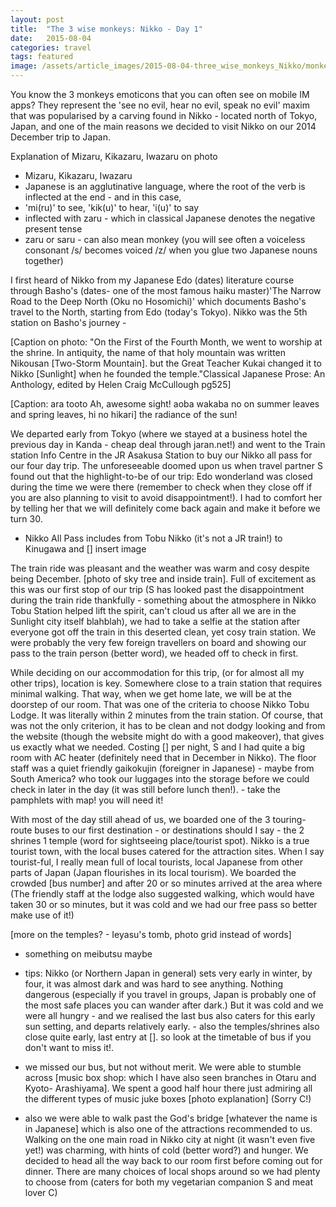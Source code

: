 ```yaml
---
layout: post
title:  "The 3 wise monkeys: Nikko - Day 1"
date:   2015-08-04
categories: travel
tags: featured
image: /assets/article_images/2015-08-04-three_wise_monkeys_Nikko/monkeyscarving.jpg
---
```

You know the 3 monkeys emoticons that you can often see on mobile IM apps? They represent the 'see no evil, hear no evil, speak no evil' maxim that was popularised by a carving found in Nikko - located north of Tokyo, Japan, and one of the main reasons we decided to visit Nikko on our 2014 December trip to Japan.

Explanation of Mizaru, Kikazaru, Iwazaru on photo
- Mizaru, Kikazaru, Iwazaru
- Japanese is an agglutinative language, where the root of the verb is inflected at the end  - and in this case,
- 'mi(ru)' to see, 'kik(u)' to hear, 'i(u)' to say
- inflected with zaru - which in classical Japanese denotes the negative present tense
- zaru or saru - can also mean monkey (you will see often a voiceless consonant /s/ becomes voiced /z/ when you glue two Japanese nouns together)

I first heard of Nikko from my Japanese Edo (dates) literature course through Basho's (dates- one of the most famous haiku master)'The Narrow Road to the Deep North (Oku no Hosomichi)' which documents Basho's travel to the North, starting from Edo (today's Tokyo). Nikko was the 5th station on Basho's journey -

[Caption on photo: "On the First of the Fourth Month, we went to worship at the shrine. In antiquity, the name of that holy mountain was written Nikousan  [Two-Storm Mountain]. but the Great Teacher Kukai changed it to Nikko [Sunlight] when he founded the temple."Classical Japanese Prose: An Anthology, edited by Helen Craig McCullough pg525]

[Caption:
ara tooto                      Ah, awesome sight!
aoba wakaba no        on summer leaves and spring leaves,
hi no hikari]                 the radiance of the sun!


We departed early from Tokyo (where we stayed at a business hotel the previous day in Kanda - cheap deal through jaran.net!) and went to the Train station Info Centre in the JR Asakusa Station to buy our Nikko all pass for our four day trip. The unforeseeable doomed upon us when travel partner S found out that the highlight-to-be of our trip: Edo wonderland was closed during the time we were there (remember to check when they close off if you are also planning to visit to avoid disappointment!). I had to comfort her by telling her that we will definitely come back again and make it before we turn 30. 
- Nikko All Pass includes from Tobu Nikko (it's not a JR train!) to Kinugawa and [] insert image

The train ride was pleasant and the weather was warm and cosy despite being December. [photo of sky tree and inside train]. Full of excitement as this was our first stop of our trip (S has looked past the disappointment during the train ride thankfully - something about the atmosphere in Nikko Tobu Station helped lift the spirit, can't cloud us after all we are in the Sunlight city itself blahblah), we had to take a selfie at the station after everyone got off the train in this deserted clean, yet cosy train station. We were probably the very few foreign travellers on board and showing our pass to the train person (better word), we headed off to check in first.

While deciding on our accommodation for this trip, (or for almost all my other trips), location is key. Somewhere close to a train station that requires minimal walking. That way, when we get home late, we will be at the doorstep of our room. That was one of the criteria to choose Nikko Tobu Lodge. It was literally within 2 minutes from the train station. Of course, that was not the only criterion, it has to be clean and not dodgy looking and from the website (though the website might do with a good makeover), that gives us exactly what we needed. Costing [] per night, S and I had quite a big room with AC heater (definitely need that in December in Nikko). The floor staff was a quiet friendly gaikokujin (foreigner in Japanese) - maybe from South America? who took our luggages into the storage before we could check in later in the day (it was still before lunch then!).  - take the pamphlets with map! you will need it!

With most of the day still ahead of us, we boarded one of the 3 touring-route buses to our first destination - or destinations should I say - the 2 shrines 1 temple (word for sightseeing place/tourist spot). Nikko is a true tourist town, with the local buses catered for the attraction sites. When I say tourist-ful, I really mean full of local tourists, local Japanese from other parts of Japan (Japan flourishes in its local tourism). We boarded the crowded [bus number] and after 20 or so minutes arrived at the area where
(The friendly staff at the lodge also suggested walking, which would have taken 30 or so minutes, but it was cold and we had our free pass so better make use of it!)

[more on the temples? - Ieyasu's tomb, photo grid instead of words]
- something on meibutsu maybe

- tips: Nikko (or Northern Japan in general) sets very early in winter, by four, it was almost dark and was hard to see anything. Nothing dangerous (especially if you travel in groups, Japan is probably one of the most safe places you can wander after dark.) But it was cold and we were all hungry - and we realised the last bus also caters for this early sun setting, and departs relatively early. - also the temples/shrines also close quite early, last entry at []. so look at the timetable of bus if you don't want to miss it!.

- we missed our bus, but not without merit. We were able to stumble across [music box shop: which I have also seen branches in Otaru and Kyoto- Arashiyama]. We spent a good half hour there just admiring all the different types of music juke boxes [photo explanation] (Sorry C!)
- also we were able to walk past the God's bridge [whatever the name is in Japanese] which is also one of the attractions recommended to us.
Walking on the one main road in Nikko city at night (it wasn't even five yet!) was charming, with hints of cold (better word?) and hunger. We decided to head all the way back to our room first before coming out for dinner. There are many choices of local shops around so we had plenty to choose from (caters for both my vegetarian companion S and meat lover C)

